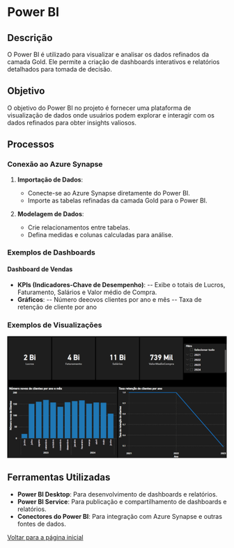 # Power BI

## Descrição

O Power BI é utilizado para visualizar e analisar os dados refinados da camada Gold. Ele permite a criação de dashboards interativos e relatórios detalhados para tomada de decisão.

## Objetivo

O objetivo do Power BI no projeto é fornecer uma plataforma de visualização de dados onde usuários podem explorar e interagir com os dados refinados para obter insights valiosos.

## Processos

### Conexão ao Azure Synapse

1. **Importação de Dados**:
    - Conecte-se ao Azure Synapse diretamente do Power BI.
    - Importe as tabelas refinadas da camada Gold para o Power BI.

2. **Modelagem de Dados**:
    - Crie relacionamentos entre tabelas.
    - Defina medidas e colunas calculadas para análise.

### Exemplos de Dashboards

#### Dashboard de Vendas

- **KPIs (Indicadores-Chave de Desempenho)**:
    -- Exibe o totais de Lucros, Faturamento, Salários e Valor médio de Compra.
- **Gráficos**:
    -- Número deeovos clientes por ano e mês
    -- Taxa de retenção de cliente por ano

### Exemplos de Visualizações

![Power BI](images/power-bi.png)

## Ferramentas Utilizadas

- **Power BI Desktop**: Para desenvolvimento de dashboards e relatórios.
- **Power BI Service**: Para publicação e compartilhamento de dashboards e relatórios.
- **Conectores do Power BI**: Para integração com Azure Synapse e outras fontes de dados.

[Voltar para a página inicial](index.md)
